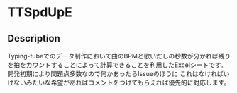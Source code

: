# TTSpdUpE

## Description
Typing-tubeでのデータ制作において曲のBPMと歌いだしの秒数が分かれば残りを拍をカウントすることによって計算できることを利用したExcelシートです。 
開発初期により問題点多数なので何かあったらIssueのほうに
これはなければいけないみたいな希望があればコメントをつけてもらえれば優先的に対応します。

